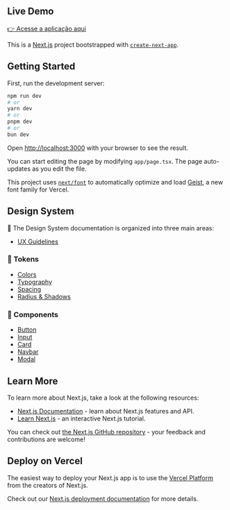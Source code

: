 ## Live Demo
[👉 Acesse a aplicação aqui](https://app-recria-espaco-23n3.vercel.app/)

This is a [Next.js](https://nextjs.org) project bootstrapped with [`create-next-app`](https://nextjs.org/docs/app/api-reference/cli/create-next-app).

## Getting Started

First, run the development server:

```bash
npm run dev
# or
yarn dev
# or
pnpm dev
# or
bun dev
```

Open [http://localhost:3000](http://localhost:3000) with your browser to see the result.

You can start editing the page by modifying `app/page.tsx`. The page auto-updates as you edit the file.

This project uses [`next/font`](https://nextjs.org/docs/app/building-your-application/optimizing/fonts) to automatically optimize and load [Geist](https://vercel.com/font), a new font family for Vercel.

## Design System

📖 The Design System documentation is organized into three main areas:

- [UX Guidelines](./design-system/UX-guidelines.md)

### 🎨 Tokens
- [Colors](./design-system/tokens-design/color.md)
- [Typography](./design-system/tokens-design/Typography.md)
- [Spacing](./design-system/tokens-design/spacing.md)
- [Radius & Shadows](./design-system/tokens-design/radius-shadows.md)

### 🧩 Components
- [Button](./design-system/components/button.md)
- [Input](./design-system/components/input.md)
- [Card](./design-system/components/card.md)
- [Navbar](./design-system/components/navbar.md)
- [Modal](./design-system/components/modal.md)



## Learn More

To learn more about Next.js, take a look at the following resources:

- [Next.js Documentation](https://nextjs.org/docs) - learn about Next.js features and API.
- [Learn Next.js](https://nextjs.org/learn) - an interactive Next.js tutorial.

You can check out [the Next.js GitHub repository](https://github.com/vercel/next.js) - your feedback and contributions are welcome!

## Deploy on Vercel

The easiest way to deploy your Next.js app is to use the [Vercel Platform](https://vercel.com/new?utm_medium=default-template&filter=next.js&utm_source=create-next-app&utm_campaign=create-next-app-readme) from the creators of Next.js.

Check out our [Next.js deployment documentation](https://nextjs.org/docs/app/building-your-application/deploying) for more details.
